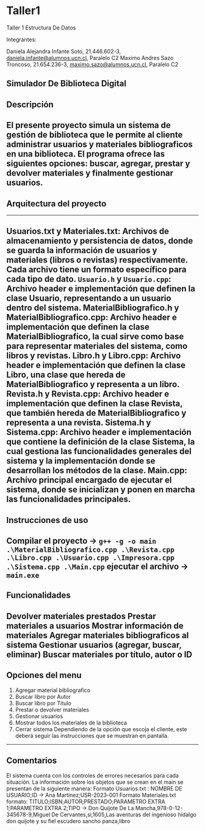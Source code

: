 # Taller1

Taller 1 Estructura De Datos

Integrantes:

Daniela Alejandra Infante Soto, 21.446.602-3, daniela.infante@alumnos.ucn.cl, Paralelo C2
Maximo Andres Sazo Troncoso, 21.654.236-3, maximo.sazo@alumnos.ucn.cl, Paralelo C2

Simulador De Biblioteca Digital
-----------------------------------------------------------------------------------------------------------
Descripción
-----------------------------------------------------------------------------------------------------------
El presente proyecto simula un sistema de gestión de biblioteca que le permite al cliente administrar usuarios y materiales bibliograficos en una biblioteca. El programa ofrece las siguientes opciones: buscar, agregar, prestar y devolver materiales y finalmente gestionar usuarios.
-----------------------------------------------------------------------------------------------------------
## Arquitectura del proyecto
-----------------------------------------------------------------------------------------------------------
Usuarios.txt y Materiales.txt: Archivos de almacenamiento y persistencia de datos, donde se guarda la información de usuarios y materiales (libros o revistas) respectivamente. Cada archivo tiene un formato específico para cada tipo de dato.
``` Usuario.h ``` y ``` Usuario.cpp ```: Archivo header e implementación que definen la clase Usuario, representando a un usuario dentro del sistema.
MaterialBibliografico.h y MaterialBibliografico.cpp: Archivo header e implementación que definen la clase MaterialBibliografico, la cual sirve como base para representar materiales del sistema, como libros y revistas.
Libro.h y Libro.cpp: Archivo header e implementación que definen la clase Libro, una clase que hereda de MaterialBibliografico y representa a un libro.
Revista.h y Revista.cpp: Archivo header e implementación que definen la clase Revista, que también hereda de MaterialBibliografico y representa a una revista.
Sistema.h y Sistema.cpp: Archivo header e implementación que contiene la definición de la clase Sistema, la cual gestiona las funcionalidades generales del sistema y la implementación donde se desarrollan los métodos de la clase.
Main.cpp: Archivo principal encargado de ejecutar el sistema, donde se inicializan y ponen en marcha las funcionalidades principales.
-----------------------------------------------------------------------------------------------------------
Instrucciones de uso
-----------------------------------------------------------------------------------------------------------
Compilar el proyecto -> ``` g++ -g -o main .\MaterialBibliografico.cpp .\Revista.cpp .\Libro.cpp .\Usuario.cpp .\Impresora.cpp .\Sistema.cpp .\Main.cpp ```
ejecutar el archivo -> ``` main.exe ```
-----------------------------------------------------------------------------------------------------------
Funcionalidades
-----------------------------------------------------------------------------------------------------------
Devolver materiales prestados
Prestar materiales a usuarios
Mostrar información de materiales
Agregar materiales bibliograficos al sistema
Gestionar usuarios (agregar, buscar, eliminar)
Buscar materiales por título, autor o ID
-----------------------------------------------------------------------------------------------------------
Opciones del menu
-----------------------------------------------------------------------------------------------------------
1) Agregar material bibliografico
2) Buscar libro por Autor
3) Buscar libro por Titulo
4) Prestar o devolver materiales
5) Gestionar usuarios
6) Mostrar todos los materiales de la biblioteca
7) Cerrar sistema
Dependiendo de la opción que escoja el cliente, este deberá seguir las instrucciones que se muestran en pantalla.
-----------------------------------------------------------------------------------------------------------
Comentarios
----------------------------------------------------------------------------------------------------------
El sistema cuenta con los controles de errores necesarios para cada situación.
La información sobre los objetos que se crean en el main se presentan de la siguiente manera:
Formato Usuarios.txt : NOMBRE DE USUARIO;ID -> Ana Martinez;USR-2023-001
Formato Materiales.txt formato: TITULO;ISBN;AUTOR;PRESTADO;PARAMETRO EXTRA 1;PARAMETRO EXTRA 2;TIPO -> Don Quijote De La Mancha,978-0-12-345678-9,Miguel De Cervantes,si,1605,Las aventuras del ingenioso hidalgo don quijote y su fiel escudero sancho panza,libro
